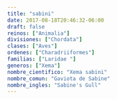```yaml
---
title: "sabini"
date: 2017-08-18T20:46:32-06:00
draft: false
reinos: ["Animalia"]
divisiones: ["Chordata"]
clases: ["Aves"]
ordenes: ["Charadriiformes"]
familias: ["Laridae "]
generos: ["Xema"]
nombre_cientifico: "Xema sabini"
nombre_comun: "Gaviota de Sabine"
nombre_ingles: "Sabine's Gull"
---
```

